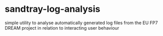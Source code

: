 # sandtray-log-analysis
simple utility to analyse automatically generated log files from the EU FP7 DREAM project in relation to interacting user behaviour
